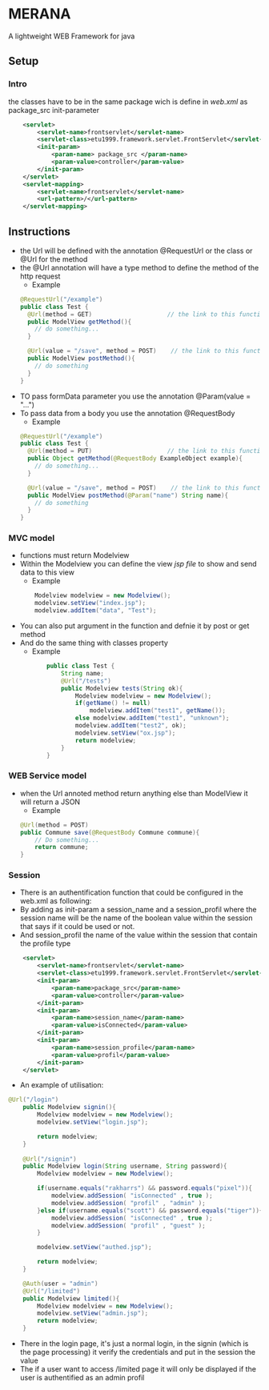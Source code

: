 # MERANA
A lightweight WEB Framework for java
## Setup
### Intro
the classes have to be in the same package wich is define in *web.xml* as package_src init-parameter
```Xml
    <servlet>
        <servlet-name>frontservlet</servlet-name>
        <servlet-class>etu1999.framework.servlet.FrontServlet</servlet-class>
        <init-param>
            <param-name> package_src </param-name>
            <param-value>controller</param-value>
        </init-param>
    </servlet>
    <servlet-mapping>
        <servlet-name>frontservlet</servlet-name>
        <url-pattern>/</url-pattern>
    </servlet-mapping>
```

## Instructions
- the Url will be defined with the annotation @RequestUrl or the class or @Url for the method
- the @Url annotation will have a type method to define the method of the http request
    - Example
    ```Java
    @RequestUrl("/example")
    public class Test {
      @Url(method = GET)                     // the link to this function will be .../example within the method GET
      public ModelView getMethod(){
        // do something...
      }

      @Url(value = "/save", method = POST)    // the link to this function will be .../example/save within the method POST
      public ModelView postMethod(){
        // do something
      }
    }
    ```
- TO pass formData parameter you use the annotation @Param(value = "...")
- To pass data from a body you use the annotation @RequestBody
    - Example
    ```Java
    @RequestUrl("/example")
    public class Test {
      @Url(method = PUT)                     // the link to this function will be .../example within the method PUT
      public Object getMethod(@RequestBody ExampleObject example){
        // do something...
      }

      @Url(value = "/save", method = POST)    // the link to this function will be .../example/save within the method POST
      public ModelView postMethod(@Param("name") String name){
        // do something
      }
    }
    ```
### MVC model
- functions must return Modelview 
- Within the Modelview you can define the view *jsp file* to show
and send data to this view
    - Example
    ```Java
        Modelview modelview = new Modelview();
        modelview.setView("index.jsp");
        modelview.addItem("data", "Test");
    ```
 - You can also put argument in the function and defnie it by post or get method
 - And do the same thing with classes property
    - Example
        ```Java
            public class Test {
                String name;
                @Url("/tests")
                public Modelview tests(String ok){
                    Modelview modelview = new Modelview();
                    if(getName() != null)
                        modelview.addItem("test1", getName());
                    else modelview.addItem("test1", "unknown");
                    modelview.addItem("test2", ok);
                    modelview.setView("ox.jsp");
                    return modelview;
                }
            }
        ```

### WEB Service model
- when the Url annoted method return anything else than ModelView it will return a JSON
    - Example
    ```Java
  	@Url(method = POST)
  	public Commune save(@RequestBody Commune commune){
        // Do something...
        return commune;
  	}
    ```
### Session
- There is an authentification function that could be configured in the web.xml as following:
- By adding as init-param a session_name and a session_profil where the session name will be the name of the boolean value within the session that says if it could be used or not.
- And session_profil the name of the value within the session that contain the profile type
``` xml
    <servlet>
        <servlet-name>frontservlet</servlet-name>
        <servlet-class>etu1999.framework.servlet.FrontServlet</servlet-class>
        <init-param>
            <param-name>package_src</param-name>
            <param-value>controller</param-value>
        </init-param>
        <init-param>
            <param-name>session_name</param-name>
            <param-value>isConnected</param-value>
        </init-param>
        <init-param>
            <param-name>session_profile</param-name>
            <param-value>profil</param-value>
        </init-param>
    </servlet>
```

- An example of utilisation:
``` Java
@Url("/login")
    public Modelview signin(){
        Modelview modelview = new Modelview();
        modelview.setView("login.jsp");

        return modelview;
    }
    
    @Url("/signin")
    public Modelview login(String username, String password){
        Modelview modelview = new Modelview();

        if(username.equals("rakharrs") && password.equals("pixel")){
            modelview.addSession( "isConnected" , true );
			modelview.addSession( "profil" , "admin" );
        }else if(username.equals("scott") && password.equals("tiger")){
            modelview.addSession( "isConnected" , true );
			modelview.addSession( "profil" , "guest" );
        }

        modelview.setView("authed.jsp");

        return modelview;
    }

    @Auth(user = "admin")
    @Url("/limited")
    public Modelview limited(){
        Modelview modelview = new Modelview();
        modelview.setView("admin.jsp");
        return modelview;
    }
```

- There in the login page, it's just a normal login, in the signin (which is the page processing) it verify the credentials and put in the session the value
- The if a user want to access /limited page it will only be displayed if the user is authentified as an admin profil 
